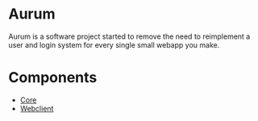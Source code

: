 # Aurum

Aurum is a software project started to remove the need to reimplement a user and login system
for every single small webapp you make.


# Components

* [Core](core/README.md)
* [Webclient](clients/web/README.md)

